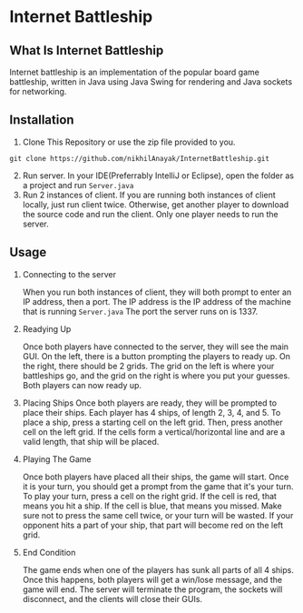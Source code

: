 # Internet Battleship

## What Is Internet Battleship
Internet battleship is an implementation of the popular board game battleship, written in Java using Java Swing for rendering and Java sockets for networking.

## Installation
1. Clone This Repository or use the zip file provided to you.
```
git clone https://github.com/nikhilAnayak/InternetBattleship.git
```

2. Run server. In your IDE(Preferrably IntelliJ or Eclipse), open the folder as a project and run `Server.java`
3. Run 2 instances of client. If you are running both instances of client locally, just run client twice. Otherwise, get another player to download the source code and run the client. Only one player needs to run the server.


## Usage
1. Connecting to the server

    When you run both instances of client, they will both prompt to enter an IP address, then a port. The IP address is the IP address of the machine that is running `Server.java` The port the server runs on is 1337.

2. Readying Up

    Once both players have connected to the server, they will see the main GUI. On the left, there is a button prompting the players to ready up. On the right, there should be 2 grids. The grid on the left is where your battleships go, and the grid on the right is where you put your guesses. Both players can now ready up.

3. Placing Ships
    Once both players are ready, they will be prompted to place their ships. Each player has 4 ships, of length 2, 3, 4, and 5. To place a ship, press a starting cell on the left grid. Then, press another cell on the left grid. If the cells form a vertical/horizontal line and are a valid length, that ship will be placed.

4. Playing The Game

    Once both players have placed all their ships, the game will start. Once it is your turn, you should get a prompt from the game that it's your turn. To play your turn, press a cell on the right grid. If the cell is red, that means you hit a ship. If the cell is blue, that means you missed. Make sure not to press the same cell twice, or your turn will be wasted. If your opponent hits a part of your ship, that part will become red on the left grid.

5. End Condition
    
    The game ends when one of the players has sunk all parts of all 4 ships. Once this happens, both players will get a win/lose message, and the game will end. The server will terminate the program, the sockets will disconnect, and the clients will close their GUIs.
